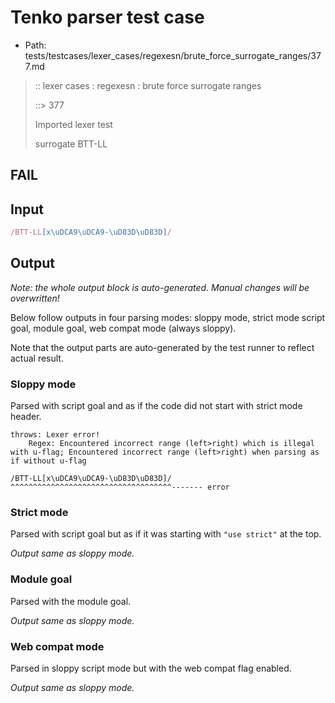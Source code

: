 # Tenko parser test case

- Path: tests/testcases/lexer_cases/regexesn/brute_force_surrogate_ranges/377.md

> :: lexer cases : regexesn : brute force surrogate ranges
>
> ::> 377
>
> Imported lexer test
>
> surrogate BTT-LL

## FAIL

## Input

`````js
/BTT-LL[x\uDCA9\uDCA9-\uD83D\uD83D]/
`````

## Output

_Note: the whole output block is auto-generated. Manual changes will be overwritten!_

Below follow outputs in four parsing modes: sloppy mode, strict mode script goal, module goal, web compat mode (always sloppy).

Note that the output parts are auto-generated by the test runner to reflect actual result.

### Sloppy mode

Parsed with script goal and as if the code did not start with strict mode header.

`````
throws: Lexer error!
    Regex: Encountered incorrect range (left>right) which is illegal with u-flag; Encountered incorrect range (left>right) when parsing as if without u-flag

/BTT-LL[x\uDCA9\uDCA9-\uD83D\uD83D]/
^^^^^^^^^^^^^^^^^^^^^^^^^^^^^^^^^^^^------- error
`````

### Strict mode

Parsed with script goal but as if it was starting with `"use strict"` at the top.

_Output same as sloppy mode._

### Module goal

Parsed with the module goal.

_Output same as sloppy mode._

### Web compat mode

Parsed in sloppy script mode but with the web compat flag enabled.

_Output same as sloppy mode._
